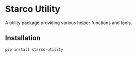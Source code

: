 # Starco Utility

A utility package providing various helper functions and tools.

## Installation

```bash
pip install starco-utility
